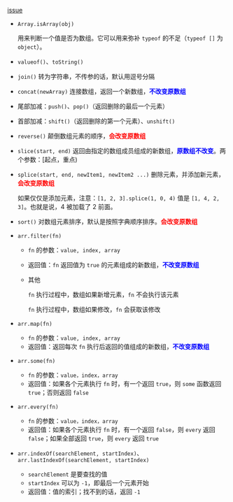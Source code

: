 [issue](https://github.com/hoperyy/blog/issues/23)

+	`Array.isArray(obj)`

	用来判断一个值是否为数组。它可以用来弥补 `typeof` 的不足（`typeof []` 为 `object`）。

+	`valueof()`、`toString()`

+	`join()` 转为字符串，不传参的话，默认用逗号分隔

+	`concat(newArray)` 连接数组，返回一个新数组，**<span style="color: blue;">不改变原数组</span>**

+	尾部加减：`push()`、`pop()`（返回删除的最后一个元素）

+	首部加减：`shift()`（返回删除的第一个元素）、`unshift()`

+	`reverse()` 颠倒数组元素的顺序，**<span style="color: red;">会改变原数组</span>**

+	`slice(start, end)` 返回由指定的数组成员组成的新数组，**<span style="color: blue;">原数组不改变</span>**。两个参数：[起点，重点)

+	`splice(start, end, newItem1, newItem2 ...)` 删除元素，并添加新元素，**<span style="color: red;">会改变原数组</span>**

	如果仅仅是添加元素，注意：`[1, 2, 3].splice(1, 0, 4)` 值是 `[1, 4, 2, 3]`。也就是说，4 被加载了 2 前面。

+	`sort()` 对数组元素排序，默认是按照字典顺序排序。**<span style="color: red;">会改变原数组</span>**

+	`arr.filter(fn)`

	+	`fn` 的参数：`value, index, array`
	+	返回值：`fn` 返回值为 `true` 的元素组成的新数组，**<span style="color: blue;">不改变原数组</span>**

	+	其他

		`fn` 执行过程中，数组如果新增元素，`fn` 不会执行该元素

		`fn` 执行过程中，数组如果修改，`fn` 会获取该修改

+	`arr.map(fn)`

	+	`fn` 的参数：`value, index, array`
	+	返回值：返回每次 `fn` 执行后返回的值组成的新数组，**<span style="color: blue;">不改变原数组</span>**

+	`arr.some(fn)`

	+	`fn` 的参数：`value，index，array`
	+	返回值：如果各个元素执行 `fn` 时，有一个返回 `true`，则 `some` 函数返回 `true`；否则返回 `false`

+	`arr.every(fn)`

	+	`fn` 的参数：`value，index，array`
	+	返回值：如果各个元素执行 `fn` 时，有一个返回 `false`，则 `every` 返回 `false`；如果全部返回 `true`，则 `every` 返回 `true`

+	`arr.indexOf(searchElement, startIndex)`、`arr.lastIndexOf(searchElement, startIndex)`

	+	`searchElement` 是要查找的值
	+	`startIndex` 可以为 `-1`，即最后一个元素开始
	+	返回值：值的索引；找不到的话，返回 `-1`